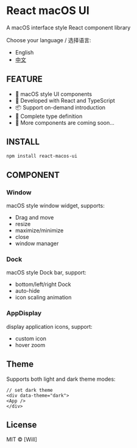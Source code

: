 # React macOS UI

A macOS interface style React component library

Choose your language / 选择语言:
- English
- [中文](README.zh.md)

## FEATURE

- 🎨 macOS style UI components
- 🚀 Developed with React and TypeScript
- 📦 Support on-demand introduction
- 🎯 Complete type definition
- 💪 More components are coming soon...

## INSTALL

```bash
npm install react-macos-ui
```
## COMPONENT

### Window

macOS style window widget, supports:
- Drag and move
- resize
- maximize/minimize
- close
- window manager

### Dock

macOS style Dock bar, support:
- bottom/left/right Dock
- auto-hide
- icon scaling animation

### AppDisplay

display application icons, support:
- custom icon
- hover zoom

## Theme

Supports both light and dark theme modes:
```tsx
// set dark theme
<div data-theme="dark">
<App />
</div>
```

## License

MIT © [Will]
